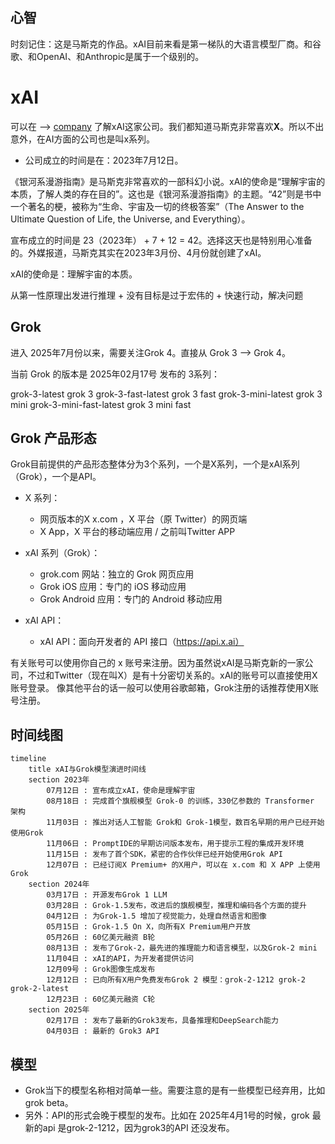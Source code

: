 ## 心智

时刻记住：这是马斯克的作品。xAI目前来看是第一梯队的大语言模型厂商。和谷歌、和OpenAI、和Anthropic是属于一个级别的。

# xAI

可以在 --> [company](https://x.ai/company) 了解xAI这家公司。我们都知道马斯克非常喜欢**X**。所以不出意外，在AI方面的公司也是叫x系列。

- 公司成立的时间是在：2023年7月12日。

《银河系漫游指南》是马斯克非常喜欢的一部科幻小说。xAI的使命是“理解宇宙的本质，了解人类的存在目的”。这也是《银河系漫游指南》的主题。“42”则是书中一个著名的梗，被称为“生命、宇宙及一切的终极答案”（The Answer to the Ultimate Question of Life, the Universe, and Everything）。

宣布成立的时间是 23（2023年） + 7 + 12 = 42。选择这天也是特别用心准备的。外媒报道，马斯克其实在2023年3月份、4月份就创建了xAI。

xAI的使命是：理解宇宙的本质。

从第一性原理出发进行推理 + 没有目标是过于宏伟的 + 快速行动，解决问题

## Grok

进入 2025年7月份以来，需要关注Grok 4。直接从 Grok 3 --> Grok 4。

当前 Grok 的版本是 2025年02月17号 发布的 3系列：

grok-3-latest grok 3
grok-3-fast-latest grok 3 fast
grok-3-mini-latest grok 3 mini
grok-3-mini-fast-latest grok 3 mini fast

## Grok 产品形态

Grok目前提供的产品形态整体分为3个系列，一个是X系列，一个是xAI系列（Grok），一个是API。

- X 系列：

  - 网页版本的X x.com ，X 平台（原 Twitter）的网页端
  - X App，X 平台的移动端应用 / 之前叫Twitter APP

- xAI 系列（Grok）：

  - grok.com 网站：独立的 Grok 网页应用
  - Grok iOS 应用：专门的 iOS 移动应用
  - Grok Android 应用：专门的 Android 移动应用

- xAI API：

  - xAI API：面向开发者的 API 接口（https://api.x.ai）

有关账号可以使用你自己的 x 账号来注册。因为虽然说xAI是马斯克新的一家公司，不过和Twitter（现在叫X）是有十分密切关系的。xAI的账号可以直接使用X账号登录。
像其他平台的话一般可以使用谷歌邮箱，Grok注册的话推荐使用X账号注册。

## 时间线图

```mermaid
timeline
    title xAI与Grok模型演进时间线
    section 2023年
        07月12日 : 宣布成立xAI，使命是理解宇宙
        08月18日 : 完成首个旗舰模型 Grok-0 的训练，330亿参数的 Transformer 架构
        11月03日 : 推出对话人工智能 Grok和 Grok-1模型，数百名早期的用户已经开始使用Grok
        11月06日 : PromptIDE的早期访问版本发布，用于提示工程的集成开发环境
        11月15日 : 发布了首个SDK，紧密的合作伙伴已经开始使用Grok API
        12月07日 : 已经订阅X Premium+ 的X用户，可以在 x.com 和 X APP 上使用Grok
    section 2024年
        03月17日 : 开源发布Grok 1 LLM
        03月28日 : Grok-1.5发布，改进后的旗舰模型，推理和编码各个方面的提升
        04月12日 : 为Grok-1.5 增加了视觉能力，处理自然语言和图像
        05月15日 : Grok-1.5 On X，向所有X Premium用户开放
        05月26日 : 60亿美元融资 B轮
        08月13日 : 发布了Grok-2，最先进的推理能力和语言模型，以及Grok-2 mini
        11月04日 : xAI的API，为开发者提供访问
        12月09号 : Grok图像生成发布
        12月12日 : 已向所有X用户免费发布Grok 2 模型：grok-2-1212 grok-2 grok-2-latest
        12月23日 : 60亿美元融资 C轮
    section 2025年
        02月17日 : 发布了最新的Grok3发布，具备推理和DeepSearch能力
        04月03日 : 最新的 Grok3 API
```

## 模型

- Grok当下的模型名称相对简单一些。需要注意的是有一些模型已经弃用，比如 grok beta。
- 另外：API的形式会晚于模型的发布。比如在 2025年4月1号的时候，grok 最新的api 是grok-2-1212，因为grok3的API 还没发布。
